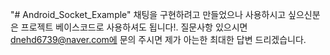 "# Android_Socket_Example"
채팅을 구현하려고 만들었으나 사용하시고 싶으신분은 프로젝트 베이스코드로 사용하셔도 됩니다!. 질문사항 있으시면
dnehd6739@naver.com에 문의 주시면 제가 아는한 최대한 답변 드리겠습니다.
